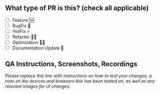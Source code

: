 ## What type of PR is this? (check all applicable)

- [ ] Feature 🆕 
- [ ] BugFix 🐛
- [ ] HotFix 🔥
- [ ] Refactor 👷‍♀️
- [ ] Optimization 👨‍💻
- [ ] Documentation Update 📁
      
## QA Instructions, Screenshots, Recordings

_Please replace this line with instructions on how to test your changes, a note
on the devices and browsers this has been tested on, as well as any relevant
images for UI changes._
